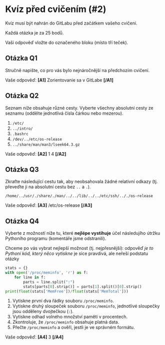# Kvíz před cvičením (#2)

Kvíz musí být nahrán do GitLabu před začátkem vašeho cvičení.

Každá otázka je za 25 bodů.

Vaši odpověď vložte do označeného bloku (místo tří teček).



## Otázka Q1

Stručně napište, co pro vás bylo nejnáročnější na předchozím cvičení.


Vaše odpověď: **[A1]** Zorientovanie sa v GitLabe **[/A1]**



## Otázka Q2

Seznam níže obsahuje různé cesty. Vyberte všechny absolutní cesty ze
seznamu (oddělte jednotlivá čísla čárkou nebo mezerou).

1. `/etc/`
2. `../intro/`
3. `.bashrc`
4. `/dev/../etc/os-release`
5. `../share/man/man3/lseek64.3.gz`

Vaše odpověď: **[A2]** 1 4 **[/A2]**



## Otázka Q3

Zkraťte následující cestu tak, aby neobsahovala žádné relativní odkazy
(tj. převeďte ji na absolutní cestu bez `..` a `.`).

```
/home/../usr/./share/./man/../../lib/../../etc/ssh/.././os-release
```

Vaše odpověď: **[A3]** /etc/os-release **[/A3]**



## Otázka Q4

Vyberte z možností níže tu, které **nejlépe vystihuje** účel
následujího útržku Pythoního programu (komentáře jsme odstranili).

Chceme po vás vybrat nejlepší možnost (tj. nejpřesnější): odpověď
_je to Pythoní kód, který něco vytiskne_ je sice pravdivá, ale neřeší
podstatu otázky

```python
stats = {}
with open('/proc/meminfo', 'r') as f:
    for line in f:
        parts = line.split(":")
        stats[parts[0].strip()] = parts[1].split()[0].strip()
print(float(stats['MemFree'])/float(stats['MemTotal']))
```

1. Vytiskne první dva řádky souboru `/proc/meminfo`.
2. Vytiskne druhý sloupeček souboru `/proc/meminfo`, jednotlivé sloupečky
   jsou odděleny dvojtečkou (`:`).
3. Vytiskne odhad volného množství paměti v procentech.
4. Zkontroluje, že `/proc/meminfo` obsahuje platná data.
5. Přečte `/proc/meminfo` a ověří, jestli je ve správném formátu.

Vaše odpověď: **[A4]** 3 **[/A4]**
